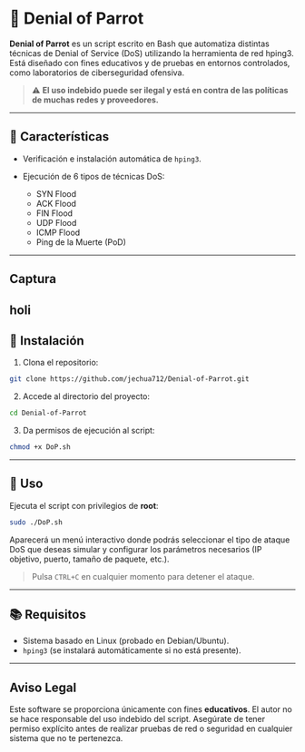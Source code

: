 # 🦜 Denial of Parrot

**Denial of Parrot** es un script escrito en Bash que automatiza distintas técnicas de Denial of Service (DoS) utilizando la herramienta de red hping3. Está diseñado con fines educativos y de pruebas en entornos controlados, como laboratorios de ciberseguridad ofensiva.

> ⚠️ **El uso indebido puede ser ilegal y está en contra de las políticas de muchas redes y proveedores.** 

---

## 📌 Características

* Verificación e instalación automática de `hping3`.
* Ejecución de 6 tipos de técnicas DoS:

  * SYN Flood
  * ACK Flood
  * FIN Flood
  * UDP Flood
  * ICMP Flood
  * Ping de la Muerte (PoD)
---
## Captura
holi
---

## 🔧 Instalación

1. Clona el repositorio:

```bash
git clone https://github.com/jechua712/Denial-of-Parrot.git
```

2. Accede al directorio del proyecto:

```bash
cd Denial-of-Parrot
```

3. Da permisos de ejecución al script:

```bash
chmod +x DoP.sh
```

---

## 🚀 Uso

Ejecuta el script con privilegios de **root**:

```bash
sudo ./DoP.sh
```

Aparecerá un menú interactivo donde podrás seleccionar el tipo de ataque DoS que deseas simular y configurar los parámetros necesarios (IP objetivo, puerto, tamaño de paquete, etc.).

> Pulsa `CTRL+C` en cualquier momento para detener el ataque.

---

## 📚 Requisitos

* Sistema basado en Linux (probado en Debian/Ubuntu).
* `hping3` (se instalará automáticamente si no está presente).

---


## Aviso Legal

Este software se proporciona únicamente con fines **educativos**. El autor no se hace responsable del uso indebido del script. Asegúrate de tener permiso explícito antes de realizar pruebas de red o seguridad en cualquier sistema que no te pertenezca.
